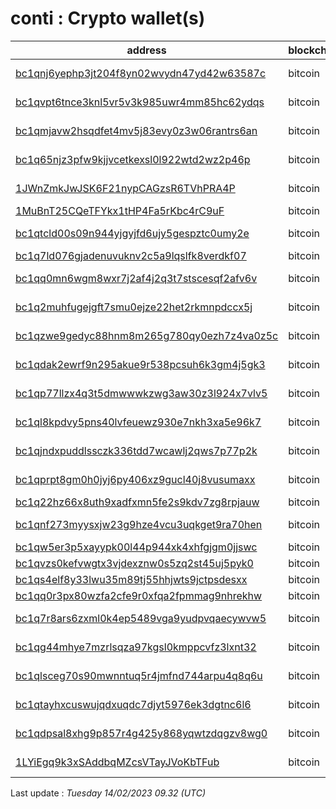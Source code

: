 # conti : Crypto wallet(s)

| address | blockchain | Balance |
|---|---|---|
| [bc1qnj6yephp3jt204f8yn02wvydn47yd42w63587c](https://www.blockchain.com/explorer/addresses/btc/bc1qnj6yephp3jt204f8yn02wvydn47yd42w63587c) | bitcoin | $ 2011769 |
| [bc1qvpt6tnce3knl5vr5v3k985uwr4mm85hc62ydqs](https://www.blockchain.com/explorer/addresses/btc/bc1qvpt6tnce3knl5vr5v3k985uwr4mm85hc62ydqs) | bitcoin | $ 438246 |
| [bc1qmjavw2hsqdfet4mv5j83evy0z3w06rantrs6an](https://www.blockchain.com/explorer/addresses/btc/bc1qmjavw2hsqdfet4mv5j83evy0z3w06rantrs6an) | bitcoin | $ 483825 |
| [bc1q65njz3pfw9kjjvcetkexsl0l922wtd2wz2p46p](https://www.blockchain.com/explorer/addresses/btc/bc1q65njz3pfw9kjjvcetkexsl0l922wtd2wz2p46p) | bitcoin | $ 5377027 |
| [1JWnZmkJwJSK6F21nypCAGzsR6TVhPRA4P](https://www.blockchain.com/explorer/addresses/btc/1JWnZmkJwJSK6F21nypCAGzsR6TVhPRA4P) | bitcoin | $ 2523038 |
| [1MuBnT25CQeTFYkx1tHP4Fa5rKbc4rC9uF](https://www.blockchain.com/explorer/addresses/btc/1MuBnT25CQeTFYkx1tHP4Fa5rKbc4rC9uF) | bitcoin | $ 1941 |
| [bc1qtcld00s09n944yjgyjfd6ujy5gespztc0umy2e](https://www.blockchain.com/explorer/addresses/btc/bc1qtcld00s09n944yjgyjfd6ujy5gespztc0umy2e) | bitcoin | $ 451328 |
| [bc1q7ld076gjadenuvuknv2c5a9lqslfk8verdkf07](https://www.blockchain.com/explorer/addresses/btc/bc1q7ld076gjadenuvuknv2c5a9lqslfk8verdkf07) | bitcoin | $ 91928 |
| [bc1qq0mn6wgm8wxr7j2af4j2q3t7stscesqf2afv6v](https://www.blockchain.com/explorer/addresses/btc/bc1qq0mn6wgm8wxr7j2af4j2q3t7stscesqf2afv6v) | bitcoin | $ 316585 |
| [bc1q2muhfugejgft7smu0ejze22het2rkmnpdccx5j](https://www.blockchain.com/explorer/addresses/btc/bc1q2muhfugejgft7smu0ejze22het2rkmnpdccx5j) | bitcoin | $ 345309 |
| [bc1qzwe9gedyc88hnm8m265g780qy0ezh7z4va0z5c](https://www.blockchain.com/explorer/addresses/btc/bc1qzwe9gedyc88hnm8m265g780qy0ezh7z4va0z5c) | bitcoin | $ 168135 |
| [bc1qdak2ewrf9n295akue9r538pcsuh6k3gm4j5gk3](https://www.blockchain.com/explorer/addresses/btc/bc1qdak2ewrf9n295akue9r538pcsuh6k3gm4j5gk3) | bitcoin | $ 152921 |
| [bc1qp77llzx4q3t5dmwwwkzwg3aw30z3l924x7vlv5](https://www.blockchain.com/explorer/addresses/btc/bc1qp77llzx4q3t5dmwwwkzwg3aw30z3l924x7vlv5) | bitcoin | $ 202505 |
| [bc1ql8kpdvy5pns40lvfeuewz930e7nkh3xa5e96k7](https://www.blockchain.com/explorer/addresses/btc/bc1ql8kpdvy5pns40lvfeuewz930e7nkh3xa5e96k7) | bitcoin | $ 170895 |
| [bc1qjndxpuddlssczk336tdd7wcawlj2qws7p77p2k](https://www.blockchain.com/explorer/addresses/btc/bc1qjndxpuddlssczk336tdd7wcawlj2qws7p77p2k) | bitcoin | $ 150062 |
| [bc1qprpt8gm0h0jyj6py406xz9gucl40j8vusumaxx](https://www.blockchain.com/explorer/addresses/btc/bc1qprpt8gm0h0jyj6py406xz9gucl40j8vusumaxx) | bitcoin | $ 100918 |
| [bc1q22hz66x8uth9xadfxmn5fe2s9kdv7zg8rpjauw](https://www.blockchain.com/explorer/addresses/btc/bc1q22hz66x8uth9xadfxmn5fe2s9kdv7zg8rpjauw) | bitcoin | $ 99579 |
| [bc1qnf273myysxjw23g9hze4vcu3uqkget9ra70hen](https://www.blockchain.com/explorer/addresses/btc/bc1qnf273myysxjw23g9hze4vcu3uqkget9ra70hen) | bitcoin | $ 703100 |
| [bc1qw5er3p5xayypk00l44p944xk4xhfgjgm0jjswc](https://www.blockchain.com/explorer/addresses/btc/bc1qw5er3p5xayypk00l44p944xk4xhfgjgm0jjswc) | bitcoin | $ 0 |
| [bc1qvzs0kefvwgtx3vjdexznw0s5zq2st45uj5pyk0](https://www.blockchain.com/explorer/addresses/btc/bc1qvzs0kefvwgtx3vjdexznw0s5zq2st45uj5pyk0) | bitcoin | $ 497 |
| [bc1qs4elf8y33lwu35m89tj55hhjwts9jctpsdesxx](https://www.blockchain.com/explorer/addresses/btc/bc1qs4elf8y33lwu35m89tj55hhjwts9jctpsdesxx) | bitcoin | $ 0 |
| [bc1qq0r3px80wzfa2cfe9r0xfqa2fpmmag9nhrekhw](https://www.blockchain.com/explorer/addresses/btc/bc1qq0r3px80wzfa2cfe9r0xfqa2fpmmag9nhrekhw) | bitcoin | $ 0 |
| [bc1q7r8ars6zxml0k4ep5489vga9yudpvqaecywvw5](https://www.blockchain.com/explorer/addresses/btc/bc1q7r8ars6zxml0k4ep5489vga9yudpvqaecywvw5) | bitcoin | $ 451395 |
| [bc1qg44mhye7mzrlsqza97kgsl0kmppcvfz3lxnt32](https://www.blockchain.com/explorer/addresses/btc/bc1qg44mhye7mzrlsqza97kgsl0kmppcvfz3lxnt32) | bitcoin | $ 508595 |
| [bc1qlsceg70s90mwnntuq5r4jmfnd744arpu4q8q6u](https://www.blockchain.com/explorer/addresses/btc/bc1qlsceg70s90mwnntuq5r4jmfnd744arpu4q8q6u) | bitcoin | $ 756975 |
| [bc1qtayhxcuswujqdxuqdc7djyt5976ek3dgtnc6l6](https://www.blockchain.com/explorer/addresses/btc/bc1qtayhxcuswujqdxuqdc7djyt5976ek3dgtnc6l6) | bitcoin | $ 203101 |
| [bc1qdpsal8xhg9p857r4g425y868yqwtzdqgzv8wg0](https://www.blockchain.com/explorer/addresses/btc/bc1qdpsal8xhg9p857r4g425y868yqwtzdqgzv8wg0) | bitcoin | $ 598980 |
| [1LYiEgq9k3xSAddbqMZcsVTayJVoKbTFub](https://www.blockchain.com/explorer/addresses/btc/1LYiEgq9k3xSAddbqMZcsVTayJVoKbTFub) | bitcoin | $ 1118168 |

Last update : _Tuesday 14/02/2023 09.32 (UTC)_

